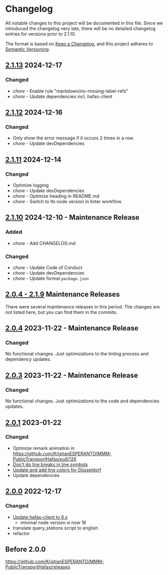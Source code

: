 # Changelog

All notable changes to this project will be documented in this file. Since we introduced the changelog very late, there will be no detailed changelog entries for versions prior to 2.1.10.

The format is based on [Keep a Changelog](https://keepachangelog.com/en/1.1.0/),
and this project adheres to [Semantic Versioning](https://semver.org/spec/v2.0.0.html).

## [2.1.13] 2024-12-17

### Changed

- _chore_ - Enable rule "markdown/no-missing-label-refs"
- _chore_ - Update dependencies incl. hafas-client

## [2.1.12] 2024-12-16

### Changed

- Only show the error message if it occurs 2 times in a row.
- _chore_ - Update devDependencies

## [2.1.11] 2024-12-14

### Changed

- Optimize logging
- _chore_ - Update devDependencies
- _chore_ - Optimize heading in README.md
- _chore_ - Switch to lts node version in linter workflow

## [2.1.10] 2024-12-10 - Maintenance Release

### Added

- _chore_ - Add CHANGELOG.md

### Changed

- _chore_ - Update Code of Conduct
- _chore_ - Update devDependencies
- _chore_ - Update format `package.json`

## [2.0.4 - 2.1.9] Maintenance Releases

There were several maintenance releases in this period. The changes are not listed here, but you can find them in the commits.

## [2.0.4] 2023-11-22 - Maintenance Release

### Changed

No functional changes. Just optimizations to the linting process and dependency updates.

## [2.0.3] 2023-11-22 - Maintenance Release

### Changed

No functional changes. Just optimizations to the code and dependencies updates.

## [2.0.1] 2023-01-22

### Changed

- Optimize remark animation in <https://github.com/KristjanESPERANTO/MMM-PublicTransportHafas/pull/126>
- [Don't do line breaks in line symbols](https://github.com/KristjanESPERANTO/MMM-PublicTransportHafas/commit/4be2dfb42fe4628eec4cab19d61ceaf1d98430af)
- [Update and add line colors for Düsseldorf](https://github.com/KristjanESPERANTO/MMM-PublicTransportHafas/commit/236d7c3a6e7599e0e9e6554af14d4d72cccf8672)
- Update dependencies

## [2.0.0] 2022-12-17

### Changed

- [Update hafas-client to 6.x](https://github.com/KristjanESPERANTO/MMM-PublicTransportHafas/commit/b279a62767667d416a48463e640590d02ea97def)
  - minimal node version is now 16
- translate query_stations script to english
- refactor

## Before 2.0.0

<https://github.com/KristjanESPERANTO/MMM-PublicTransportHafas/releases>

[2.1.13]: https://github.com/KristjanESPERANTO/MMM-PublicTransportHafas/compare/v2.1.12...v2.1.13
[2.1.12]: https://github.com/KristjanESPERANTO/MMM-PublicTransportHafas/compare/v2.1.11...v2.1.12
[2.1.11]: https://github.com/KristjanESPERANTO/MMM-PublicTransportHafas/compare/v2.1.10...v2.1.11
[2.1.10]: https://github.com/KristjanESPERANTO/MMM-PublicTransportHafas/compare/v2.1.9...v2.1.10
[2.0.4 - 2.1.9]: https://github.com/KristjanESPERANTO/MMM-PublicTransportHafas/compare/v.2.0.4...v2.1.9
[2.0.4]: https://github.com/KristjanESPERANTO/MMM-PublicTransportHafas/compare/v.2.0.3...v.2.0.4
[2.0.3]: https://github.com/KristjanESPERANTO/MMM-PublicTransportHafas/compare/v.2.0.1...v.2.0.3
[2.0.1]: https://github.com/KristjanESPERANTO/MMM-PublicTransportHafas/compare/v.2.0.0...v.2.0.1
[2.0.0]: https://github.com/KristjanESPERANTO/MMM-PublicTransportHafas/compare/v.1.5.4...v.2.0.0
